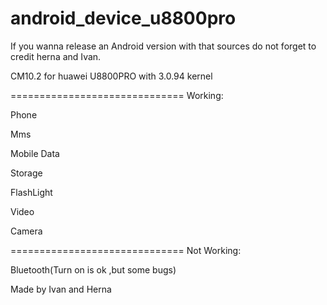 android_device_u8800pro
==============================
If you wanna release an Android version with that sources do not forget to credit herna and Ivan.

CM10.2 for huawei U8800PRO with 3.0.94 kernel

==============================
Working:

Phone

Mms

Mobile Data

Storage

FlashLight

Video

Camera

==============================
Not Working:

Bluetooth(Turn on is ok ,but some bugs)

Made by Ivan and Herna


